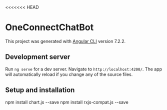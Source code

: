 <<<<<<< HEAD
# OneConnectChatBot

This project was generated with [Angular CLI](https://github.com/angular/angular-cli) version 7.2.2.

## Development server

Run `ng serve` for a dev server. Navigate to `http://localhost:4200/`. The app will automatically reload if you change any of the source files.

## Setup and installation
npm install chart.js --save
npm install rxjs-compat.js --save
